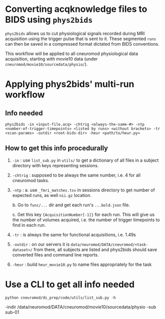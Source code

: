 # Converting acqknowledge files to BIDS using `phys2bids`
`phys2bids` allows us to cut physiological signals recorded during MRI acquisition using the trigger pulse that is sent to it. These segmented `runs` can then be saved in a compressed format dictated from BIDS conventions.

This workflow will be applied to all cneuromod physiological data acquisition, starting with movie10 data (under `cneuromod/movie10/sourcedata/physio/`).

# Applying phys2bids' multi-run workflow
## Info needed
``phys2bids
-in <input-file.acq>
-chtrig <always-the-same-#>
-ntp <number-of-trigger-timepoints> <listed by runs> <without brackets>
-tr <scan-params>
-outdir <root-bids-dir>
-heur <path/to/heur.py>``

## How to get this info procedurally
1.  `-in` : use `list_sub.py` in `utils/` to get a dictionary of all files in a subject directory with keys representing sessions.

2.  `-chtrig` : supposed to be always the same number, i.e. 4 for all cneuromod tasks.

3.  `-ntp` :
    a. use `_fmri_matches.tsv` in sessions directory to get number of expected runs, as well ``nii.gz`` location.

    b. Go to `func/...` dir and get each run's `...bold.json` file.

    c. Get this key `{AcquisitionNumber[-1]}` for each run. This will give us the number of volumes acquired, i.e. the number of trigger timepoints to find in each run.

4.  `-tr` : is always the same for functional acquisitions, i.e. 1.49s

5.  `-outdir` : on our servers it is `data/neuromod/DATA/cneuromod/<task-dataset>/` from there, all subjects are listed and phys2bids should save converted files and command line reports.

6.  `-heur` : build `heur_movie10.py` to name files appropriately for the task

# Use a CLI to get all info needed
`python cneuromod/ds_prep/code/utils/list_sub.py -h`

-indir /data/neuromod/DATA/cneuromod/movie10/sourcedata/physio
-sub sub-01
